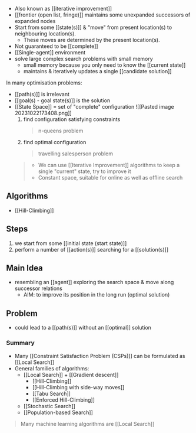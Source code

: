 - Also known as [[iterative improvement]]
- [[frontier (open list, fringe)]] maintains some unexpanded successors of expanded nodes
- Start from some [[state(s)]] & "move" from present location(s) to neighbouring location(s). 
	- These moves are determined by the present location(s).
- Not guaranteed to be [[complete]]
- [[Single-agent]] environment
- solve large complex search problems with small memory
	- small memory because you only need to know the [[current state]]
	- maintains & iteratively updates a single [[candidate solution]]

In many optimisation problems:
- [[path(s)]] is irrelevant
- [[goal(s) - goal state(s)]] is the solution
- [[State Space]] = set of "complete" configuration
	![[Pasted image 20231022173408.png]]
	1. find configuration satisfying constraints
		> n-queens problem
	2. find optimal configuration
		>travelling salesperson problem
	>- We can use [[Iterative Improvement]] algorithms to keep a single "current" state, try to improve it
	>- Constant space, suitable for online as well as offline search

## Algorithms
- [[Hill-Climbing]]
## Steps
1. we start from some [[initial state (start state)]]
2. perform a number of [[action(s)]] searching for a [[solution(s)]]

## Main Idea
- resembling an [[agent]] exploring the search space & move along successor relations
	- AIM: to improve its position in the long run (optimal solution)

## Problem
- could lead to a [[path(s)]] without an [[optimal]] solution

### Summary
- Many [[Constraint Satisfaction Problem (CSPs)]] can be formulated as [[Local Search]]
- General families of algorithms:
	- [[Local Search]] + [[Gradient descent]]
		- [[Hill-Climbing]]
		- [[Hill-Climbing with side-way moves]]
		- [[Tabu Search]]
		- [[Enforced Hill-Climbing]]
	- [[Stochastic Search]]
	- [[Population-based Search]]
> Many machine learning algorithms are [[Local Search]]